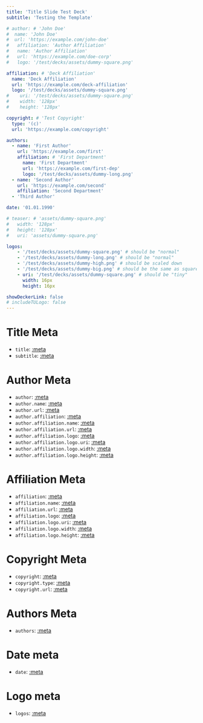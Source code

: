```yaml
---
title: 'Title Slide Test Deck'
subtitle: 'Testing the Template'

# author: # 'John Doe'
#  name: 'John Doe'
#  url: 'https://example.com/john-doe'
#   affiliation: 'Author Affiliation'
#   name: 'Author Affiliation'
#   url: 'https://example.com/doe-corp'
#   logo: '/test/decks/assets/dummy-square.png'

affiliation: # 'Deck Affiliation'
  name: 'Deck Affiliation'
  url: 'https://example.com/deck-affiliation'
  logo: '/test/decks/assets/dummy-square.png'
#    uri: '/test/decks/assets/dummy-square.png'
#    width: '128px'
#    height: '128px'

copyright: # 'Test Copyright'
  type: '(c)'
  url: 'https://example.com/copyright'

authors:
  - name: 'First Author'
    url: 'https://example.com/first'
    affiliation: # 'First Department'
      name: 'First Department'
      url: 'https://example.com/first-dep'
      logo: '/test/decks/assets/dummy-long.png'
  - name: 'Second Author'
    url: 'https://example.com/second'
    affiliation: 'Second Department'
  - 'Third Author'

date: '01.01.1990'

# teaser: # 'assets/dummy-square.png'
#   width: '128px'
#   height: '128px'
#   uri: 'assets/dummy-square.png'

logos:
    - '/test/decks/assets/dummy-square.png' # should be "normal"
    - '/test/decks/assets/dummy-long.png' # should be "normal"
    - '/test/decks/assets/dummy-high.png' # should be scaled down
    - '/test/decks/assets/dummy-big.png' # should be the same as square because it was scaled down
    - uri: '/test/decks/assets/dummy-square.png' # should be "tiny"
      width: 16px
      height: 16px

showDeckerLink: false
# includeTULogo: false
---
```


# Title Meta

- `title`: [:meta](title)
- `subtitle`: [:meta](subtitle)

# Author Meta

- `author`: [:meta](author)
- `author.name`: [:meta](author.name)
- `author.url`: [:meta](author.url)
- `author.affiliation`: [:meta](author.affiliation)
- `author.affiliation.name`: [:meta](author.affiliation.name)
- `author.affiliation.url`: [:meta](author.affiliation.url)
- `author.affiliation.logo`: [:meta](author.affiliation.logo)
- `author.affiliation.logo.uri`: [:meta](author.affiliation.logo.uri)
- `author.affiliation.logo.width`: [:meta](author.affiliation.logo.width)
- `author.affiliation.logo.height`: [:meta](author.affiliation.logo.height)

# Affiliation Meta

- `affiliation`: [:meta](affiliation)
- `affiliation.name`: [:meta](affiliation.name)
- `affiliation.url`: [:meta](affiliation.url)
- `affiliation.logo`: [:meta](affiliation.logo)
- `affiliation.logo.uri`: [:meta](affiliation.logo.uri)
- `affiliation.logo.width`: [:meta](affiliation.logo.width)
- `affiliation.logo.height`: [:meta](affiliation.logo.height)

# Copyright Meta

- `copyright`: [:meta](copyright)
- `copyright.type`: [:meta](copyright.type)
- `copyright.url`: [:meta](copyright.url)

# Authors Meta

- `authors`: [:meta](authors)

# Date meta

- `date`: [:meta](date)

# Logo meta

- `logos`: [:meta](logos)
